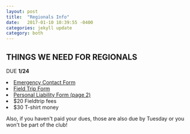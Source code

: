 ```yaml
---
layout: post
title:  "Regionals Info"
date:   2017-01-10 10:39:55 -0400
categories: jekyll update
category: both
---
```

<h2>THINGS WE NEED FOR REGIONALS</h2>

DUE <b>1/24</b>

<li><a href="http://goo.gl/forms/Qvc93Wmb2Q">Emergency Contact Form</a></li>
<li><a href="https://docs.google.com/document/d/1MIE-6UgNW34Jb1lo-iv3NkfRL2gikEVfY8VdlZjAaeI/edit?usp=sharing">Field Trip Form</a></li>
<li><a href="https://drive.google.com/drive/folders/0B4OfsS11bKy6YXdPTlh4bHU5Rnc">Personal Liability Form (page 2)</a></li>
<li>$20 Fieldtrip fees</li>
<li>$30 T-shirt money</li>

Also, if you haven't paid your dues, those are also due by Tuesday or you won't be part of the club!
